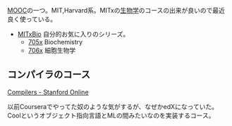 [MOOC](MOOC.md)の一つ。MIT,Harvard系。MITxの[生物学](生物学.md)のコースの出来が良いので最近良く使っている。

- [MITxBio](MITxBio.md) 自分的お気に入りのシリーズ。
  - [705x](705x.md) Biochemistry
  - [706x](706x.md) 細胞生物学

## コンパイラのコース

[Compilers - Stanford Online](https://online.stanford.edu/courses/soe-ycscs1-compilers)

以前Courseraでやってた奴のような気がするが、なぜかedXになっていた。
Coolというオブジェクト指向言語とMLの間みたいなのを実装するコース。
